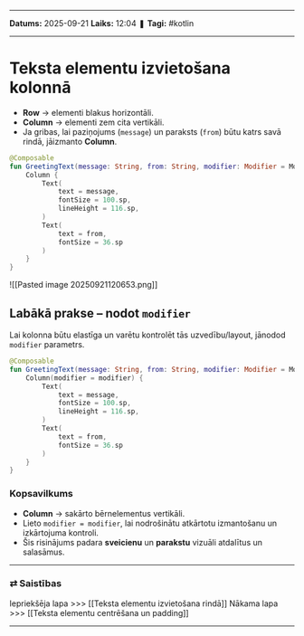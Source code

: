 ___

**Datums:** 2025-09-21
**Laiks:** 12:04
❚ **Tagi:** #kotlin

---
# Teksta elementu izvietošana kolonnā

- **Row** → elementi blakus horizontāli.
- **Column** → elementi zem cita vertikāli.
- Ja gribas, lai paziņojums (`message`) un paraksts (`from`) būtu katrs savā rindā, jāizmanto **Column**.

```kotlin
@Composable
fun GreetingText(message: String, from: String, modifier: Modifier = Modifier) {
    Column {
        Text(
            text = message,
            fontSize = 100.sp,
            lineHeight = 116.sp,
        )
        Text(
            text = from,
            fontSize = 36.sp
        )
    }
}
```

![[Pasted image 20250921120653.png]]
## Labākā prakse – nodot `modifier`

Lai kolonna būtu elastīga un varētu kontrolēt tās uzvedību/layout, jānodod `modifier` parametrs.

```kotlin
@Composable
fun GreetingText(message: String, from: String, modifier: Modifier = Modifier) {
    Column(modifier = modifier) {
        Text(
            text = message,
            fontSize = 100.sp,
            lineHeight = 116.sp,
        )
        Text(
            text = from,
            fontSize = 36.sp
        )
    }
}

```

### Kopsavilkums

- **Column** → sakārto bērnelementus vertikāli.
- Lieto `modifier = modifier`, lai nodrošinātu atkārtotu izmantošanu un izkārtojuma kontroli.
- Šis risinājums padara **sveicienu** un **parakstu** vizuāli atdalītus un salasāmus.

---
### ⇄ Saistības

Iepriekšēja lapa >>> [[Teksta elementu izvietošana rindā]]
Nākama lapa >>> [[Teksta elementu centrēšana un padding]]

---